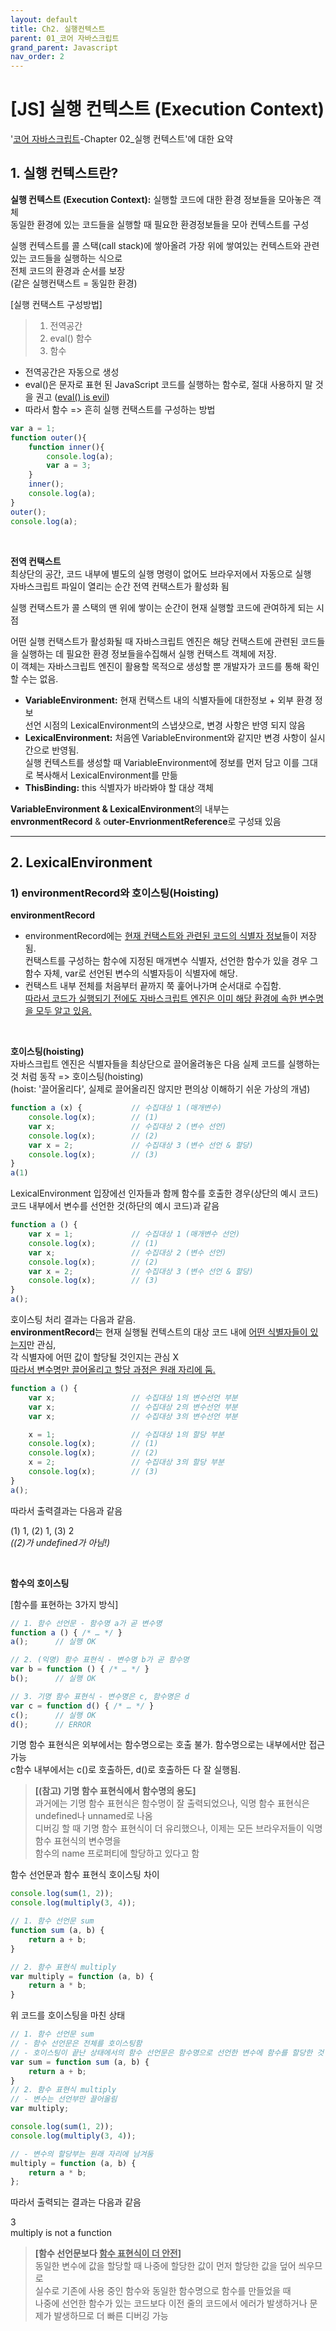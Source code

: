 ```yaml
---
layout: default
title: Ch2. 실행컨텍스트
parent: 01_코어 자바스크립트
grand_parent: Javascript
nav_order: 2
---
```


# [JS] 실행 컨텍스트 (Execution Context)  

'[코어 자바스크립트](https://product.kyobobook.co.kr/detail/S000001766397)-Chapter 02_실행 컨텍스트'에 대한 요약 

## 1. 실행 컨텍스트란?  

**실행 컨텍스트 (Execution Context):** 실행할 코드에 대한 환경 정보들을 모아놓은 객체  
동일한 환경에 있는 코드들을 실행할 때 필요한 환경정보들을 모아 컨텍스트를 구성  


실행 컨텍스트를 콜 스택(call stack)에 쌓아올려 가장 위에 쌓여있는 컨텍스트와 관련 있는 코드들을 실행하는 식으로  
전체 코드의 환경과 순서를 보장  
(같은 실행컨택스트 = 동일한 환경)  


[실행 컨택스트 구성방법]  
> 1. 전역공간  
> 2. eval() 함수  
> 3. 함수  

- 전역공간은 자동으로 생성  
- eval()은 문자로 표현 된 JavaScript 코드를 실행하는 함수로, 절대 사용하지 말 것을 권고 ([eval() is evil](https://developer.mozilla.org/ko/docs/Web/JavaScript/Reference/Global_Objects/eval))  
- 따라서 함수 => 흔히 실행 컨택스트를 구성하는 방법


```js
var a = 1;
function outer(){
    function inner(){
        console.log(a);
        var a = 3;
    }
    inner();
    console.log(a);
}
outer();
console.log(a);
```

<br/>

**전역 컨택스트**  
최상단의 공간, 코드 내부에 별도의 실행 명령이 없어도 브라우저에서 자동으로 실행  
자바스크립트 파일이 열리는 순간 전역 컨택스트가 활성화 됨  


실행 컨택스트가 콜 스택의 맨 위에 쌓이는 순간이 현재 실행할 코드에 관여하게 되는 시점  


어떤 실행 컨택스트가 활성화될 때 자바스크립트 엔진은 해당 컨택스트에 관련된 코드들을 실행하는 데 필요한 환경 정보들을수집해서 실행 컨택스트 객체에 저장.  
이 객체는 자바스크립트 엔진이 활용할 목적으로 생성할 뿐 개발자가 코드를 통해 확인할 수는 없음.  
- **VariableEnvironment:** 현재 컨택스트 내의 식별자들에 대한정보 + 외부 환경 정보  
선언 시점의 LexicalEnvironment의 스냅샷으로, 변경 사항은 반영 되지 않음
- **LexicalEnvironment:** 처음엔 VariableEnvironment와 같지만 변경 사항이 실시간으로 반영됨.  
실행 컨텍스트를 생성할 때 VariableEnvironment에 정보를 먼저 담고 이를 그대로 복사해서 LexicalEnvironment를 만듦
- **ThisBinding:** this 식별자가 바라봐야 할 대상 객체


**VariableEnvironment & LexicalEnvironment**의 내부는  
**envronmentRecord** & o**uter-EnvrionmentReference**로 구성돼 있음  

<hr/>

## 2. LexicalEnvironment  
### 1) environmentRecord와 호이스팅(Hoisting)  
**environmentRecord**  
- environmentRecord에는 <u>현재 컨택스트와 관련된 코드의 식별자 정보</u>들이 저장됨.  
컨택스트를 구성하는 함수에 지정된 매개변수 식별자, 선언한 함수가 있을 경우 그 함수 자체, var로 선언된 변수의 식별자등이 식별자에 해당.  
- 컨택스트 내부 전체를 처음부터 끝까지 쭉 훑어나가며 순서대로 수집함.  
<u>따라서 코드가 실행되기 전에도 자바스크립트 엔진은 이미 해당 환경에 속한 변수명을 모두 알고 있음.</u>  

<br/>

**호이스팅(hoisting)**  
자바스크립트 엔진은 식별자들을 최상단으로 끌어올려놓은 다음 실제 코드를 실행하는 것 처럼 동작 => 호이스팅(hoisting)  
(hoist: '끌어올리다', 실제로 끌어올리진 않지만 편의상 이해하기 쉬운 가상의 개념)  


```js
function a (x) {           // 수집대상 1 (매개변수)
    console.log(x);        // (1)
    var x;                 // 수집대상 2 (변수 선언)
    console.log(x);        // (2)
    var x = 2;             // 수집대상 3 (변수 선언 & 할당)
    console.log(x);        // (3)
}
a(1)
```

LexicalEnvironment 입장에선 인자들과 함께 함수를 호출한 경우(상단의 예시 코드)  코드 내부에서 변수를 선언한 것(하단의 예시 코드)과 같음  

```js
function a () {
    var x = 1;             // 수집대상 1 (매개변수 선언)
    console.log(x);        // (1)
    var x;                 // 수집대상 2 (변수 선언)
    console.log(x);        // (2)
    var x = 2;             // 수집대상 3 (변수 선언 & 할당)
    console.log(x);        // (3)
}
a();
```

호이스팅 처리 결과는 다음과 같음.  
**environmentRecord**는 현재 실행될 컨텍스트의 대상 코드 내에 <u>어떤 식별자들이 있는지</u>만 관심,  
각 식별자에 어떤 값이 할당될 것인지는 관심 X  
<u>따라서 변수명만 끌어올리고 할당 과정은 원래 자리에 둠.</u>  


```js
function a () {
    var x;                 // 수집대상 1의 변수선언 부분
    var x;                 // 수집대상 2의 변수선언 부분
    var x;                 // 수집대상 3의 변수선언 부분

    x = 1;                 // 수집대상 1의 할당 부분
    console.log(x);        // (1)
    console.log(x);        // (2)
    x = 2;                 // 수집대상 3의 할당 부분
    console.log(x);        // (3)
}
a();
```

따라서 출력결과는 다음과 같음   
<div class="code-example" markdown="1">

(1) 1, (2) 1, (3) 2  
*((2)가 undefined가 아님!)*  

</div>

<br/>

**함수의 호이스팅**   

[함수를 표현하는 3가지 방식]  

```js
// 1. 함수 선언문 - 함수명 a가 곧 변수명
function a () { /* … */ }
a();      // 실행 OK

// 2. (익명) 함수 표현식 - 변수명 b가 곧 함수명
var b = function () { /* … */ }
b();      // 실행 OK

// 3. 기명 함수 표현식 - 변수명은 c, 함수명은 d
var c = function d() { /* … */ }
c();      // 실행 OK
d();      // ERROR
```

기명 함수 표현식은 외부에서는 함수명으로는 호출 불가. 함수명으로는 내부에서만 접근 가능  
c함수 내부에서는 c()로 호출하든, d()로 호출하든 다 잘 실행됨.  

> **[(참고) 기명 함수 표현식에서 함수명의 용도]**  
> 과거에는 기명 함수 표현식은 함수명이 잘 출력되었으나, 익명 함수 표현식은 undefined나 unnamed로 나옴  
> 디버깅 할 때 기명 함수 표현식이 더 유리했으나, 이제는 모든 브라우저들이 익명 함수 표현식의 변수명을  
> 함수의 name 프로퍼티에 할당하고 있다고 함  


함수 선언문과 함수 표현식 호이스팅 차이  
```js
console.log(sum(1, 2));
console.log(multiply(3, 4));

// 1. 함수 선언문 sum
function sum (a, b) {
    return a + b;
}

// 2. 함수 표현식 multiply
var multiply = function (a, b) {
    return a * b;
}
```

위 코드를 호이스팅을 마친 상태
```js
// 1. 함수 선언문 sum
// - 함수 선언문은 전체를 호이스팅함
// - 호이스팅이 끝난 상태에서의 함수 선언문은 함수명으로 선언한 변수에 함수를 할당한 것 처럼 여길 수 있음
var sum = function sum (a, b) {
    return a + b;
}
// 2. 함수 표현식 multiply
// - 변수는 선언부만 끌어올림
var multiply;

console.log(sum(1, 2));
console.log(multiply(3, 4));

// - 변수의 할당부는 원래 자리에 남겨둠
multiply = function (a, b) {
    return a * b;
};
```

따라서 출력되는 결과는 다음과 같음  

<div class="code-example" markdown="1">

3  
multiply is not a function  

</div>

> **[함수 선언문보다 <u>함수 표현식이 더 안전</u>]**  
> 동일한 변수에 값을 할당할 때 나중에 할당한 값이 먼저 할당한 값을 덮어 씌우므로  
> 실수로 기존에 사용 중인 함수와 동일한 함수명으로 함수를 만들었을 때  
> 나중에 선언한 함수가 있는 코드보다 이전 줄의 코드에서 에러가 발생하거나 문제가 발생하므로 더 빠른 디버깅 가능  

